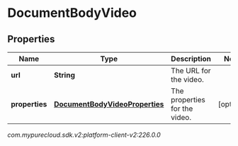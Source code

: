 # DocumentBodyVideo


## Properties

| Name | Type | Description | Notes |
| ------------ | ------------- | ------------- | ------------- |
| **url** | **String** | The URL for the video. |  |
| **properties** | [**DocumentBodyVideoProperties**](DocumentBodyVideoProperties) | The properties for the video. |  [optional] |




_com.mypurecloud.sdk.v2:platform-client-v2:226.0.0_
